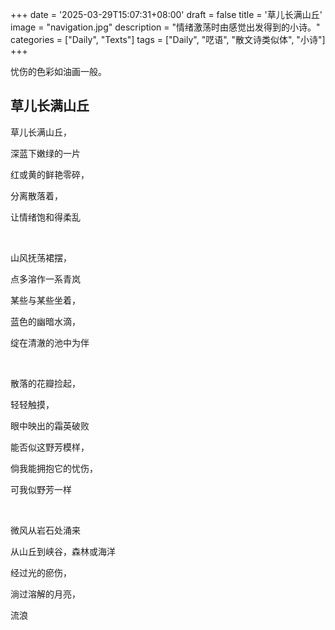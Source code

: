 +++
date = '2025-03-29T15:07:31+08:00'
draft = false
title = '草儿长满山丘'
image = "navigation.jpg"
description = "情绪激荡时由感觉出发得到的小诗。"
categories = ["Daily", "Texts"]
tags = ["Daily", "呓语", "散文诗类似体", "小诗"]
+++

忧伤的色彩如油画一般。

<div style="font-family: NSimSun, 'Lato',var(--font-songti), var(--sys-font-family), var(--zh-font-family), sans-serif">

## 草儿长满山丘

草儿长满山丘，

深蓝下嫩绿的一片

红或黄的鲜艳零碎，

分离散落着，

让情绪饱和得柔乱

<p>&nbsp;</p>

山风抚荡裙摆，

点多溶作一系青岚

某些与某些坐着，

蓝色的幽暗水滴，

绽在清澈的池中为伴

<p>&nbsp;</p>

散落的花瓣捡起，

轻轻触摸，

眼中映出的霜英破败

能否似这野芳模样，

倘我能拥抱它的忧伤，

可我似野芳一样

<p>&nbsp;</p>

微风从岩石处涌来

从山丘到峡谷，森林或海洋

经过光的瘀伤，

淌过溶解的月亮，

流浪

</div>
